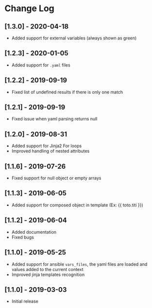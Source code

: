 # Change Log

## [1.3.0] - 2020-04-18

- Added support for external variables (always shown as green)

## [1.2.3] - 2020-01-05

- Added support for `.yaml` files

## [1.2.2] - 2019-09-19

- Fixed list of undefined results if there is only one match

## [1.2.1] - 2019-09-19

- Fixed issue when yaml parsing returns null

## [1.2.0] - 2019-08-31

- Added support for Jinja2 For loops
- Improved handling of nested attributes

## [1.1.6] - 2019-07-26

- Fixed support for null object or empty arrays

## [1.1.3] - 2019-06-05

- Added support for composed object in template (Ex: {{ toto.titi }})

## [1.1.2] - 2019-06-04

- Added documentation
- Fixed bugs

## [1.1.0] - 2019-05-25

- Added support for ansible `vars_files`, the yaml files are loaded and values added to the current context
- Improved jinja templates recognition

## [1.1.0] - 2019-03-03

- Initial release
